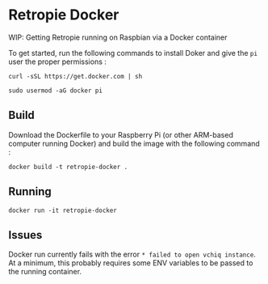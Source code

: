 # Retropie Docker

WIP: Getting Retropie running on Raspbian via a Docker container

To get started, run the following commands to install Doker and give the `pi` user the proper permissions : 
```
curl -sSL https://get.docker.com | sh

sudo usermod -aG docker pi
```

## Build 

Download the Dockerfile to your Raspberry Pi (or other ARM-based computer running Docker) and build the image with the following command :
```
docker build -t retropie-docker .
```

## Running 

`docker run -it retropie-docker`

## Issues

Docker run currently fails with the error `* failed to open vchiq instance`. At a minimum, this probably requires some ENV variables to be passed to the running container. 
